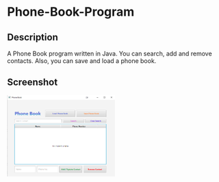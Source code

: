 # Phone-Book-Program
## Description
A Phone Book program written in Java. You can search, add and remove contacts. Also, you can save and load a phone book.
## Screenshot
<img src="PhoneBook.png"  width="50%" height="50%"/>

